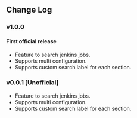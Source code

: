 ## Change Log

### v1.0.0

#### First official release

* Feature to search jenkins jobs.
* Supports multi configuration.
* Supports custom search label for each section.

### v0.0.1 [Unofficial]

* Feature to search jenkins jobs.
* Supports multi configuration.
* Supports custom search label for each section.
